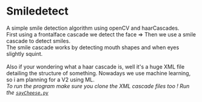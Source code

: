 # Smiledetect
A simple smile detection algorithm using openCV and haarCascades.
<br> First using a frontalface cascade we detect the face => Then we use a smile cascade to detect smiles.
<br> The smile cascade works by detecting mouth shapes and when eyes slightly squint.
<br><br> Also if your wondering what a haar cascade is, well it's a huge XML file detailing the structure of something. Nowadays we use machine learning, so i am planning for a V2 using ML.
<br>
<i> To run the program make sure you clone the XML cascade files too ! Run the <code><u>sayCheese.py</u></code><i>
